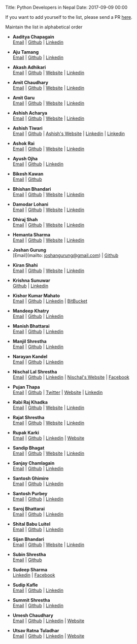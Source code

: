 Title: Python Developers in Nepal
Date: 2017-09-09 00:00

If you want to add yourself to the list, please send a PR [here](https://github.com/PythonNepal/pythonnepal.github.io/blob/source/content/pages/developers.md).

Maintain the list in alphabetical order

- **Aaditya Chapagain**  
[Email](mailtto:chapagain.aaditya@gmail.com) | [Github](https://github.com/aadityachapagain) | [Linkedin](https://www.linkedin.com/in/aaditya-chapagain-b5170a104/)

- **Aju Tamang**  
[Email](mailto:ajutamang10@outlook.com) | [Github](https://github.com/Aju100) | [Linkedin](https://np.linkedin.com/in/aju-tamang-4a1a8514a)

- **Akash Adhikari**  
[Email](mailto:contact@akashadhikari.com.np) | [Github](https://github.com/akashadhikari) | [Website](https://akashadhikari.com.np) | [Linkedin](https://www.linkedin.com/in/akashadh/)

- **Amit Chaudhary**  
[Email](mailto:meamitkc@gmail.com) | [Github](https://github.com/amitness) | [Website](https://amitness.com) | [Linkedin](https://www.linkedin.com/in/amitness/)

- **Amit Garu**  
[Email](mailto:amitgaru2@gmail.com) | [Github](https://github.com/arneec) | [Website](http://amitgaru.com.np) | [Linkedin](https://www.linkedin.com/in/xillar/)

- **Ashish Acharya**  
[Email](mailto:ashish.acharya14@gmail.com) | [Github](https://github.com/code-geek) | [Website](http://ashishacharya.com) | [Linkedin](https://www.linkedin.com/in/ashishdotpy/) 

- **Ashish Tiwari**  
[Email](mailto:hi@aashishtiwari.com.np) | [Github](https://github.com/MegaMind98) | [Ashish's Website](https://aashishtiwari.com.np) | [Linkedin](https://www.linkedin.com/in/MegaMindAT/) | [Linkedin](https://www.twitter.com/MegaMindAT)

- **Ashok Rai**  
[Email](mailto:ashokrai2053@gmail.com) | [Github](https://github.com/ashok-rai) | [Website](https://ashok-rai.com.np) | [Linkedin](https://www.linkedin.com/in/ashokayrai/)

- **Ayush Ojha**  
[Email](mailto:aimm.official@gmail.com) | [Github](https://github.com/officialaimm) | [Linkedin](https://www.linkedin.com/in/ayush-ojha-75206313a/)

- **Bikesh Kawan**  
[Email](mailto:bikeshkawang@gmail.com) | [Github](https://github.com/bkawan)

- **Bhishan Bhandari**  
[Email](mailto:bbhishan@gmail.com) | [Github](https://github.com/bhishan) | [Website](http://thetaranights.com) | [Linkedin](https://www.linkedin.com/in/bhishan-bhandari-049800108)

- **Damodar Lohani**  
[Email](mailto:dlohani48@gmail.com) | [Github](https://github.com/lohanidamodar) | [Website](https://dlohani.com.np) | [Linkedin](https://www.linkedin.com/in/lohanidamodar)

- **Dhiraj Shah**  
[Email](mailto:dhiraj.shah04@gmail.com) | [Github](https://github.com/dhirajshah04) | [Website](https://dhirajshah04.github.io) | [Linkedin](https://www.linkedin.com/in/dhiraj-shah-52aaa776)

- **Hemanta Sharma**  
[Email](mailto:sharmahemanta.212@gmail.com) | [Github](https://github.com/hemanta212) | [Website](https://hemanta212.github.io) | [Linkedin](https://www.linkedin.com/in/hemanta-sharma-636290137)

- **Joshan Gurung**  
[Email](mailto: joshangurung@gmail.com) | [Github](https://github.com/joshan)

- **Kiran Shahi**  
[Email](mailto:kiran.shahi.np@gmail.com) | [Github](https://github.com/kiranshahi) | [Website](http://kirans.me) | [Linkedin](https://www.linkedin.com/in/itskirans/)

- **Krishna Sunuwar**  
[Github](https://github.com/s2krish) | [Linkedin](https://www.linkedin.com/in/s2krish/)

- **Kishor Kumar Mahato**  
[Email](mailto:cyberkishor@gmail.com) | [Github](https://github.com/cyberkishor) | [Linkedin](https://www.linkedin.com/in/kishrorkumar/) | [BitBucket](https://bitbucket.org/cyberkishor/)

- **Mandeep Khatry**  
[Email](mailto:mandeepkhatry1997@gmail.com) | [Github](https://github.com/mandeepkhatry) | [Linkedin](https://www.linkedin.com/in/mandeep-khatry-a1059212a/)

- **Manish Bhattarai**  
[Email](mailto:bhaimanish00@gmail.com) | [Github](https://github.com/nepalikingpin) | [Linkedin](https://www.linkedin.com/in/tecchy/)

- **Manjil Shrestha**  
 [Email](mailto:shresthamanjil21@gmail.com) | [Github](https://github.com/smanjil) | [Linkedin](https://www.linkedin.com/in/manjil-shrestha-038527b4/)
 
- **Narayan Kandel**  
[Email](mailto:npk.and@gmail.com) | [Github](https://github.com/nkandel) | [Linkedin](https://www.linkedin.com/in/narayankandel/)

- **Nischal Lal Shrestha**  
[Email](mailto:hi@nischal.info.np) | [Github](https://github.com/theonlyNischal) | [Linkedin](https://www.linkedin.com/in/theonlyNischal/) | [Nischal's Website](https://nischal.info.np/) | [Facebook](https://facebook.com/theonlyNischal/)

- **Pujan Thapa**  
[Email](mailto:iampujan@outlook.com) | [Github](https://github.com/iampujan) | [Twitter](https://twitter.com/iampujan20)  | [Website](https://pujanthapa.com.np) | [Linkedin](https://www.linkedin.com/in/iampujan/)

- **Rabi Raj Khadka**  
[Email](mailto:er.rabirajkhadka@gmail.com) | [Github](https://github.com/rabirajkhadka) | [Website](http://rabirajkhadka.me) | [Linkedin](https://www.linkedin.com/in/rabirajkhadka/)

- **Rajat Shrestha**  
[Email](mailto:rajat.shrestha@eydean.com) | [Github](https://github.com/shrestharajat) | [Website](http://shrestharajat.tech) | [Linkedin](https://www.linkedin.com/in/shrestharajat/)

- **Rupak Karki**  
[Email](mailto:rupakkarki123@gmail.com) | [Github](https://github.com/rupakkarki27) | [Linkedin](https://www.linkedin.com/in/rupakkarki) | [Website](https://www.rupakkarki.com.np) 

- **Sandip Bhagat**  
[Email](mailto:sandipbgt@gmail.com) | [Github](https://github.com/sandipbgt) | [Website](http://sandipbgt.com) | [Linkedin](https://www.linkedin.com/in/sandipbgt/)

- **Sanjay Chamlagain**  
[Email](mailto:quitthegame3@gmail.com) | [Github](https://github.com/sanjaychamlagain) | [Linkedin](https://www.linkedin.com/in/sanjay-chamlagain-403156184/)

- **Santosh Ghimire**  
[Email](mailto:santosh.ghimire33@gmail.com) | [Github](https://github.com/santoshghimire) | [Linkedin](https://www.linkedin.com/in/santoshghimire/)

- **Santosh Purbey**  
[Email](mailto:purbey.santosh@hotmail.com) | [Github](https://github.com/santoshpurbey) | [Linkedin](https://www.linkedin.com/in/santosh3511/)

- **Saroj Bhattarai**  
[Email](mailto:sarojbhattarai2053@gmail.com) | [Github](https://github.com/thevirusx3) | [Linkedin](https://www.linkedin.com/in/thevirusx3/)

- **Shital Babu Luitel**  
[Email](mailto:ctalluitel@gmail.com) | [Github](https://github.com/shitalluitel) | [Linkedin](https://www.linkedin.com/in/shital-luitel-38363713a/)

- **Sijan Bhandari**  
[Email](mailto:sijanonly@gmail.com) | [Github](https://github.com/sijanonly) | [Website](https://sijanb.com.np/) | [Linkedin](https://www.linkedin.com/in/sijanonly/)

- **Subin Shrestha**  
[Email](mailto:developer.shrestha@gmail.com) | [Github](https://github.com/sthasbin)

- **Sudeep  Sharma**  
[Linkedin](https://www.linkedin.com/in/sudeep-sharma-788152145/) | [Facebook](
http://facebook.com/sudeep.sharma2052)

- **Sudip Kafle**  
[Email](mailto:soodip.kafle@gmail.com) | [Github](https://github.com/kaflesudip) | [Linkedin](https://www.linkedin.com/in/kaflesudip/)

- **Summit Shrestha**  
[Email](mailto:sumz.stha01@gmail.com) | [Github](https://github.com/SummitStha) | [Linkedin](https://www.linkedin.com/in/summit-shrestha-50089a137/)

- **Umesh Chaudhary**  
[Email](mailto:umesschaudhary@gmail.com) | [Github](https://github.com/umschaudhary) | [Linkedin](https://www.linkedin.com/in/umesh-chaudhary-132589141/) | [Website](http://umschaudhary.github.io) 

- **Utsav Ratna Tuladhar**  
[Email](mailto:utsav.ratna@gmail.com) | [Github](https://github.com/UtsavRatna) | [Linkedin](https://www.linkedin.com/in/utsav-ratna-tuladhar-b74735119/) | [Website](http://utsavratna33.azurewebsites.net) 
